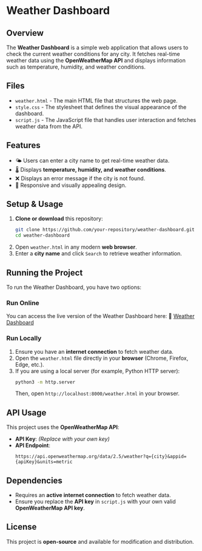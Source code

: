 # Weather Dashboard

## Overview
The **Weather Dashboard** is a simple web application that allows users to check the current weather conditions for any city. It fetches real-time weather data using the **OpenWeatherMap API** and displays information such as temperature, humidity, and weather conditions.

## Files
- `weather.html` - The main HTML file that structures the web page.
- `style.css` - The stylesheet that defines the visual appearance of the dashboard.
- `script.js` - The JavaScript file that handles user interaction and fetches weather data from the API.

## Features
- 🌤 Users can enter a city name to get real-time weather data.
- 🌡 Displays **temperature, humidity, and weather conditions**.
- ❌ Displays an error message if the city is not found.
- 🎨 Responsive and visually appealing design.

## Setup & Usage
1. **Clone or download** this repository:
   ```sh
   git clone https://github.com/your-repository/weather-dashboard.git
   cd weather-dashboard
   ```
2. Open `weather.html` in any modern **web browser**.
3. Enter a **city name** and click `Search` to retrieve weather information.

## Running the Project
To run the Weather Dashboard, you have two options:

### Run Online
You can access the live version of the Weather Dashboard here:
🔗 [Weather Dashboard](https://weather-dashboard-nmcp-cs.netlify.app/)

### Run Locally
1. Ensure you have an **internet connection** to fetch weather data.
2. Open the `weather.html` file directly in your **browser** (Chrome, Firefox, Edge, etc.).
3. If you are using a local server (for example, Python HTTP server):
   ```sh
   python3 -m http.server
   ```
   Then, open `http://localhost:8000/weather.html` in your browser.

## API Usage
This project uses the **OpenWeatherMap API**:
- **API Key**: _(Replace with your own key)_
- **API Endpoint**: 
  ```
  https://api.openweathermap.org/data/2.5/weather?q={city}&appid={apiKey}&units=metric
  ```

## Dependencies
- Requires an **active internet connection** to fetch weather data.
- Ensure you replace the **API key** in `script.js` with your own valid **OpenWeatherMap API key**.

## License
This project is **open-source** and available for modification and distribution.

